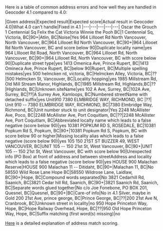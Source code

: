 Here is a table of common address errors and how well they are handled in Geocoder 4.1 compared to 4.0:

|Given address|Expected result|Expected score|Actual result in Geocoder 4.0|What 4.0 can't handle|Fixed in 4.1
|---|---|---|---|---|
Oscar the Grouch 1 Centennial Sq Felix the Cat Victoria Winnie the Pooh BC|1 Centennial Sq, Victoria, BC|90+|Atlin, BC|Noise|Yes
964 Lillooet Rd North Vancouver, North Vancouver, BC|964 Lillooet Rd North Vancouver, BC|90+|964 Lillooet Rd North Vancouver, BC and score below 90|Duplicate locality name|yes
964 LIllooet Rd Road, North Vancouver, BC|964 Lillooet Rd, North Vancouver, BC|90+|964 Lillooet Rd, North Vancouver, BC with score below 90|Duplicate street type|yes
1413 Omenica Ave, Prince Rupert, BC|1413 Omineca Ave, Prince Rupert, BC|below 90|Rupert, BC|Multiple spelling mistakes|yes
500 helmcken rd, victoria, BC|Helmcken Alley, Victoria, BC|??|500 Helmcken St, Vancouver, BC|Locality hopping|yes
1985 Millstream Rd, Old Mill Stream Manor, Highlands, BC|1985 Millstream Rd, Highlands,BC|??|Highlands, BC|Unknown siteName|yes
102 A Ave, Surrey, BC|102A Ave, Surrey, BC|??|A Surrey Ave, Kamloops, BC|Numbered streetName with detached suffix|yes
Unit910 7380 ELMBRIDGE WAY, RICHMOND, BC |??| Unit 910 -- 7380 ELMBRIDGE WAY, RICHMOND, BC|7380 Elmbridge Way, Richmond, BC|Unit number stuck to unit designator|Yes
2248 McAllister Ave, Poco, BC|2248 McAllister Ave, Port Coquitlam, BC|??|2248 McAllister Ave, Port Coquitlam, BC|Abbreviated localty name which leads to a false negative (score below 90)|yes
10381 POPKUM RD S, ROSEDALE, BC|10381 Popkum Rd S, Popkum, BC|90+|10381 Popkum Rd S, Popkum, BC with score below 90 or higher|Missing locality alias which leads to a false negative (score below 90)|yes
105 150 21ST ST BUZZER 49, WEST VANCOUVER, BC|UNIT 105 -- 150 21st St, West Vancouver, BC|90+|UNIT 105 -- 150 21st St, West Vancouver, BC with score below 90|Unexpected info (PO Box) at front of address and between streetAddress and locality which leads to a false negative (score below 90)|yes
HOUSE 900 Malachan Reserve|HOUSE 900 Malachan 11 -- Ditidaht, BC|90+|Malachan 11, BC|No
58550 Wild Rose Lane Hope BC|58550 Wildrose Lane, Laidlaw, BC|90+|Hope, BC|Compound words separated|No
3821 Cedarhill Rd, Saanich, BC|3821 Cedar hill Rd, Saanich, BC|90+|3821 Saanich Rd, Saanich, BC|Separate words glued together|No
c/o Joe Fonebone, PO BOX 201, Quesnel, BC|Quesnel, BC|90+|BC|Care-of info|No in 4.1 Silver, maybe in Gold
200 21st Ave, prince george, BC|Prince George, BC|??|200 21st Ave N, Cranbrook, BC|Unknown street in locality|no
950 Hope Princeton Way, Hope, BC|Hope Railway Overhead, Hope, BC|??|950 Old Hope Princeton Way, Hope, BC|Suffix matching (first word(s) missing)|no

[Here](https://github.com/bcgov/ols-geocoder/blob/gh-pages/understanding-match-scoring.md) is a detailed explanation of address match scoring.
